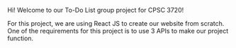 Hi! Welcome to our To-Do List group project for CPSC 3720!

For this project, we are using React JS to create our website from scratch.
One of the requirements for this project is to use 3 APIs to make our project function.

